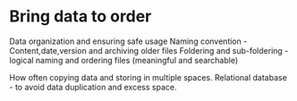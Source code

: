 # Bring data to order

Data organization and ensuring safe usage
Naming convention - Content,date,version and archiving older files
Foldering and sub-foldering - logical naming and ordering files (meaningful and searchable)

How often copying data and storing in multiple spaces.
Relational database - to avoid data duplication and excess space.
